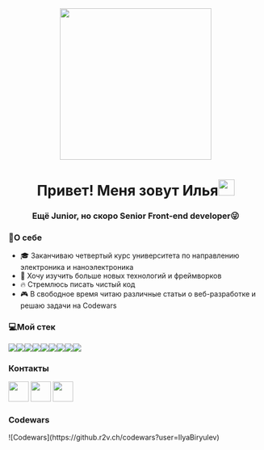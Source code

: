 <div align="center"><img src="https://media.tenor.com/S8af2k2M-VUAAAAC/hello-its.gif" height="300"/></div>
<h1 align="center">Привет! Меня зовут Илья<img src="https://github.com/blackcater/blackcater/raw/main/images/Hi.gif" height="32"/></h1>
<h3 align="center">Ещё Junior, но скоро Senior Front-end developer😜</h3>

<h3>👻О себе</h3>
<ul>
  <li>🎓 Заканчиваю четвертый курс университета по направлению электроника и наноэлектроника</li>
  <li>🔬 Хочу изучить больше новых технологий и фреймворков</li>
  <li>🔥 Стремлюсь писать чистый код</li>
  <li>🎮 В свободное время читаю различные статьи о веб-разработке и решаю задачи на Codewars</li>
</ul>

<h3>💻Мой стек</h3>
<p><img src="https://img.shields.io/badge/html5-%23E34F26.svg?style=for-the-badge&logo=html5&logoColor=white"/><img src="https://img.shields.io/badge/css3-%231572B6.svg?style=for-the-badge&logo=css3&logoColor=white"/><img src="https://img.shields.io/badge/javascript-%23323330.svg?style=for-the-badge&logo=javascript&logoColor=%23F7DF1E"/><img src="https://img.shields.io/badge/webpack-%238DD6F9.svg?style=for-the-badge&logo=webpack&logoColor=black"/><img src="https://img.shields.io/badge/react-%2320232a.svg?style=for-the-badge&logo=react&logoColor=%2361DAFB"/><img src="https://img.shields.io/badge/git-%23F05033.svg?style=for-the-badge&logo=git&logoColor=white"/><img src="https://img.shields.io/badge/Visual%20Studio%20Code-0078d7.svg?style=for-the-badge&logo=visual-studio-code&logoColor=white"/><img src="https://img.shields.io/badge/figma-%23F24E1E.svg?style=for-the-badge&logo=figma&logoColor=white"/><img src="https://img.shields.io/badge/adobe%20photoshop-%2331A8FF.svg?style=for-the-badge&logo=adobe%20photoshop&logoColor=white"/></p>

<h3>Контакты</h3>
<a href="https://vk.com/stormsi"><img src="https://user-images.githubusercontent.com/113717543/222206691-ae6795b8-8e5a-4bfb-96a5-fe6f0c0d5b47.png" height="40"/></a> <a href="https://t.me/ilya_bir"><img src="https://user-images.githubusercontent.com/113717543/222207872-dff4d319-6d7d-4237-add0-d833da57a554.png" height="40"/></a>  <a href="https://mail.google.com/mail/u/0/?view=cm&fs=1&tf=1&to=birulevila@gmail.com"><img src="https://user-images.githubusercontent.com/113717543/222208728-6eca2d9a-3ccb-49fc-97e3-62ba20a8a3d7.png" height="40"/></a>

<h3>Codewars</h3>
![Codewars](https://github.r2v.ch/codewars?user=IlyaBiryulev)
<!--
**IlyaBiryulev/IlyaBiryulev** is a ✨ _special_ ✨ repository because its `README.md` (this file) appears on your GitHub profile.

Here are some ideas to get you started:

- 🔭 I’m currently working on ...
- 🌱 I’m currently learning ...
- 👯 I’m looking to collaborate on ...
- 🤔 I’m looking for help with ...
- 💬 Ask me about ...
- 📫 How to reach me: ...
- 😄 Pronouns: ...
- ⚡ Fun fact: ...
-->
